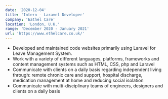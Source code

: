 ```yaml
---
date: '2020-12-04'
title: 'Intern - Laravel Developer'
company: 'Eathel Care'
location: 'London, U.K.'
range: 'December 2020 - January 2021'
url: 'https://www.ethelcare.co.uk/'
---
```


- Developed and maintained code websites primarily using Laravel for Leave Management System.
- Work with a variety of different languages, platforms, frameworks and content management systems such as HTML, CSS, php and Laravel
- Communicate with clients on a daily basis regarding independent living through: remote chronic care and support, hospital discharge, medication management at home and reducing social isolation
- Communicate with multi-disciplinary teams of engineers, designers and clients on a daily basis